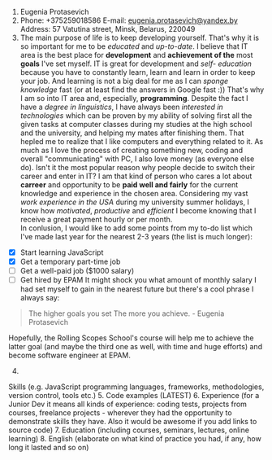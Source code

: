 1. Eugenia Protasevich
2. Phone: +375259018586
E-mail: eugenia.protasevich@yandex.by
Address: 57 Vatutina street, Minsk, Belarus, 220049
3. The main purpose of life is to keep developing yourself. That's why it is so important for me to be *educated* and *up-to-date*. 
I believe that IT area is the best place for **development** and **achievement of the** most **goals** I've set myself. IT is great for development and *self-
education* because you have to constantly learn, learn and learn in order to keep your job. And learning is not a big deal for me as I can *sponge knowledge* fast 
(or at least find the answers in Google fast :)) That's why I am so into IT area and, especially, **programming**. Despite the fact I have a *degree in linguistics*, 
I have always been *interested in technologies* which can be proven by my ability of solving first all the given tasks at computer classes during my 
studies at the high school and the university, and helping my mates after finishing them. That hepled me to realize that I like computers and 
everything related to it.
As much as I love the process of creating something new, coding and overall "communicating" with PC, I also love money (as everyone else do). Isn't it the
most popular reason why people decide to switch their career and enter in IT? I am that kind of person who cares a lot about **carreer** and opportunity 
to be **paid well and fairly** for the current knowledge and experience in the chosen area. Considering my vast *work experience in the USA* during 
my university summer holidays, I know how *motivated*, *productive* and *efficient* I become knowing that I receive a great payment hourly or per month.  
In conlusion, I would like to add some points from my to-do list which I've made last year for the nearest 2-3 years (the list is much longer):

- [x] Start learning JavaScript
- [x] Get a temporary part-time job
- [ ] Get a well-paid job ($1000 salary)
- [ ] Get hired by EPAM 
It might shock you what amount of monthly salary I had set myself to gain in the nearest future but there's a cool phrase I always say: 
> The higher goals you set 
> The more you achieve. -  Eugenia Protasevich

Hopefully, the Rolling Scopes School's course will help me to achieve the latter goal (and maybe the third one as well, with time and huge efforts) 
and become software engineer at EPAM.


4. 
Skills (e.g. 
JavaScript programming languages, frameworks, methodologies, version control, tools etc.)
5. Code examples (LATEST)
6. Experience (for a Junior Dev it means all kinds of experience: coding tests, projects from courses,
freelance projects - wherever they had the opportunity to demonstrate skills they have.
Also it would be awesome if you add links to source code)
7. Education (including courses, seminars, lectures, online learning)
8. English (elaborate on what kind of practice you had, if any, how long it lasted and so on)